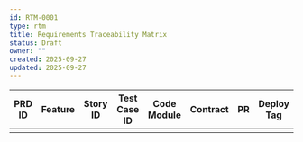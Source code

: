 ```yaml
---
id: RTM-0001
type: rtm
title: Requirements Traceability Matrix
status: Draft
owner: ""
created: 2025-09-27
updated: 2025-09-27
---
```


| PRD ID | Feature | Story ID | Test Case ID | Code Module | Contract | PR | Deploy Tag |
|--------|---------|----------|--------------|-------------|----------|----|------------|
|        |         |          |              |             |          |    |            |
